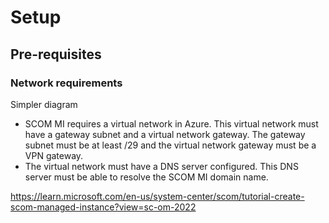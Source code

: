 # Setup

## Pre-requisites

### Network requirements

Simpler diagram

- SCOM MI requires a virtual network in Azure. This virtual network must have a gateway subnet and a virtual network gateway. The gateway subnet must be at least /29 and the virtual network gateway must be a VPN gateway.
- The virtual network must have a DNS server configured. This DNS server must be able to resolve the SCOM MI domain name.



https://learn.microsoft.com/en-us/system-center/scom/tutorial-create-scom-managed-instance?view=sc-om-2022

